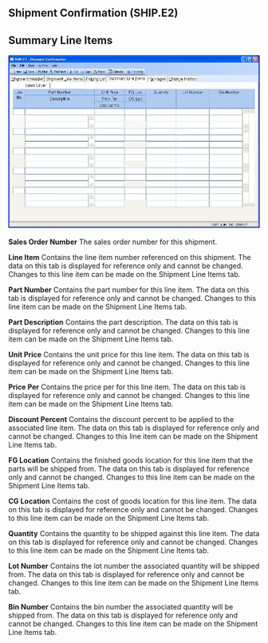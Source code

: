 ##  Shipment Confirmation (SHIP.E2)

<PageHeader />

##  Summary Line Items

![](./SHIP-E2-4.jpg)

**Sales Order Number** The sales order number for this shipment.  
  
**Line Item** Contains the line item number referenced on this shipment. The
data on this tab is displayed for reference only and cannot be changed.
Changes to this line item can be made on the Shipment Line Items tab.  
  
**Part Number** Contains the part number for this line item. The data on this
tab is displayed for reference only and cannot be changed. Changes to this
line item can be made on the Shipment Line Items tab.  
  
**Part Description** Contains the part description. The data on this tab is
displayed for reference only and cannot be changed. Changes to this line item
can be made on the Shipment Line Items tab.  
  
**Unit Price** Contains the unit price for this line item. The data on this
tab is displayed for reference only and cannot be changed. Changes to this
line item can be made on the Shipment Line Items tab.  
  
**Price Per** Contains the price per for this line item. The data on this tab
is displayed for reference only and cannot be changed. Changes to this line
item can be made on the Shipment Line Items tab.  
  
**Discount Percent** Contains the discount percent to be applied to the
associated line item. The data on this tab is displayed for reference only and
cannot be changed. Changes to this line item can be made on the Shipment Line
Items tab.  
  
**FG Location** Contains the finished goods location for this line item that
the parts will be shipped from. The data on this tab is displayed for
reference only and cannot be changed. Changes to this line item can be made on
the Shipment Line Items tab.  
  
**CG Location** Contains the cost of goods location for this line item. The
data on this tab is displayed for reference only and cannot be changed.
Changes to this line item can be made on the Shipment Line Items tab.  
  
**Quantity** Contains the quantity to be shipped against this line item. The
data on this tab is displayed for reference only and cannot be changed.
Changes to this line item can be made on the Shipment Line Items tab.  
  
**Lot Number** Contains the lot number the associated quantity will be shipped
from. The data on this tab is displayed for reference only and cannot be
changed. Changes to this line item can be made on the Shipment Line Items tab.  
  
**Bin Number** Contains the bin number the associated quantity will be shipped
from. The data on this tab is displayed for reference only and cannot be
changed. Changes to this line item can be made on the Shipment Line Items tab.  
  
  
<badge text= "Version 8.10.57" vertical="middle" />

<PageFooter />